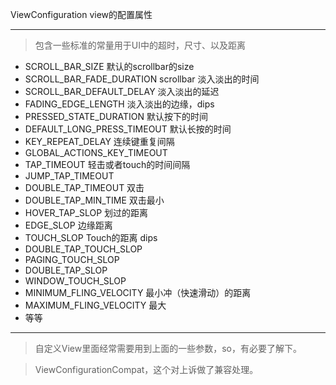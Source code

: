 ViewConfiguration view的配置属性
_ _ _

>包含一些标准的常量用于UI中的超时，尺寸、以及距离

* SCROLL_BAR_SIZE 默认的scrollbar的size
* SCROLL_BAR_FADE_DURATION scrollbar 淡入淡出的时间
* SCROLL_BAR_DEFAULT_DELAY 淡入淡出的延迟
* FADING_EDGE_LENGTH 淡入淡出的边缘，dips
* PRESSED_STATE_DURATION 默认按下的时间
* DEFAULT_LONG_PRESS_TIMEOUT 默认长按的时间
* KEY_REPEAT_DELAY 连续键重复间隔
* GLOBAL_ACTIONS_KEY_TIMEOUT 
* TAP_TIMEOUT 轻击或者touch的时间间隔
* JUMP_TAP_TIMEOUT 
* DOUBLE_TAP_TIMEOUT 双击
* DOUBLE_TAP_MIN_TIME 双击最小
* HOVER_TAP_SLOP 划过的距离
* EDGE_SLOP 边缘距离
* TOUCH_SLOP Touch的距离 dips
* DOUBLE_TAP_TOUCH_SLOP 
* PAGING_TOUCH_SLOP
* DOUBLE_TAP_SLOP
* WINDOW_TOUCH_SLOP 
* MINIMUM_FLING_VELOCITY 最小冲（快速滑动）的距离
* MAXIMUM_FLING_VELOCITY 最大
* 等等

_ _ _

> 自定义View里面经常需要用到上面的一些参数，so，有必要了解下。


>ViewConfigurationCompat，这个对上诉做了兼容处理。























